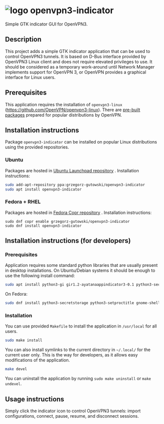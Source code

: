 # ![logo](https://raw.githubusercontent.com/OpenVPN/openvpn3-indicator/main/share/icons/hicolor/scalable/apps/openvpn3-indicator.svg) openvpn3-indicator

Simple GTK indicator GUI for OpenVPN3.

## Description

This project adds a simple GTK indicator application that can be used to control OpenVPN3 tunnels.
It is based on D-Bus interface provided by OpenVPN3 Linux client and does not require elevated privileges to use.
It should be considered as a temporary work-around until Network Manager implements support for OpenVPN 3, or OpenVPN provides a graphical interface for Linux users.

## Prerequisites

This application requires the installation of `openvpn3-linux` (https://github.com/OpenVPN/openvpn3-linux).
There are [pre-built packages](https://community.openvpn.net/openvpn/wiki/OpenVPN3Linux) prepared for popular distributions by OpenVPN.

## Installation instructions

Package `openvpn3-indicator` can be installed on popular Linux distributions using the provided repositories.

### Ubuntu

Packages are hosted in [Ubuntu Launchpad repository](https://launchpad.net/~grzegorz-gutowski/+archive/ubuntu/openvpn3-indicator) .
Installation instructions:

```sh
sudo add-apt-repository ppa:grzegorz-gutowski/openvpn3-indicator
sudo apt install openvpn3-indicator
```

### Fedora + RHEL

Packages are hosted in [Fedora Copr repository](https://copr.fedorainfracloud.org/coprs/grzegorz-gutowski/openvpn3-indicator/) .
Installation instructions:

```
sudo dnf copr enable grzegorz-gutowski/openvpn3-indicator
sudo dnf install openvpn3-indicator
```

## Installation instructions (for developers)

### Prerequisites

Application requires some standard python libraries that are usually present in desktop installations.
On Ubuntu/Debian systems it should be enough to use the following install command:
```sh
sudo apt install python3-gi gir1.2-ayatanaappindicator3-0.1 python3-secretstorage python3-setproctitle
```
On Fedora:
```sh
sudo dnf install python3-secretstorage python3-setproctitle gnome-shell-extension-appindicator
```

### Installation

You can use provided `Makefile` to install the application in `/usr/local` for all users.

```sh
sudo make install
```

You can also install symlinks to the current directory in `~/.local/` for the current user only.
This is the way for developers, as it allows easy modifications of the application.

```sh
make devel
```

You can uninstall the application by running `sudo make uninstall` or `make undevel`.

## Usage instructions

Simply click the indicator icon to control OpenVPN3 tunnels: import configurations, connect, pause, resume, and disconnect sessions.
